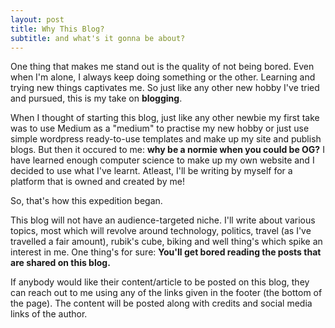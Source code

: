 ```yaml
---
layout: post
title: Why This Blog?
subtitle: and what's it gonna be about?
---
```


One thing that makes me stand out is the quality of not being bored. Even when I'm alone, I always keep doing something or the other. Learning and trying new things captivates me. So just like any other new hobby I've tried and pursued, this is my take on <strong>blogging</strong>.

When I thought of starting this blog, just like any other newbie my first take was to use Medium as a "medium" to practise my new hobby or just use simple wordpress ready-to-use templates and make up my site and publish blogs. But then it occured to me: <strong>why be a normie when you could be OG?</strong> I have learned enough computer science to make up my own website and I decided to use what I've learnt. Atleast, I'll be writing by myself for a platform that is owned and created by me!

So, that's how this expedition began.

This blog will not have an audience-targeted niche. I'll write about various topics, most which will revolve around technology, politics, travel (as I've travelled a fair amount), rubik's cube, biking and well thing's which spike an interest in me. One thing's for sure: <strong>You'll get bored reading the posts that are shared on this blog.</strong>

If anybody would like their content/article to be posted on this blog, they can reach out to me using any of the links given in the footer (the bottom of the page). The content will be posted along with credits and social media links of the author.

